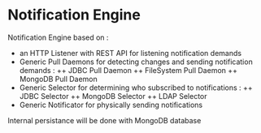 # Notification Engine

Notification Engine based on :
+ an HTTP Listener with REST API for listening notification demands
+ Generic Pull Daemons for detecting changes and sending notification demands :
++ JDBC Pull Daemon
++ FileSystem Pull Daemon
++ MongoDB Pull Daemon
+ Generic Selector for determining who subscribed to notifications :
++ JDBC Selector
++ MongoDB Selector
++ LDAP Selector
+ Generic Notificator for physically sending notifications

Internal persistance will be done with MongoDB database